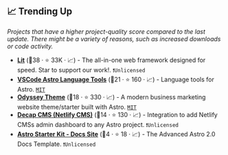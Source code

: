 ## 📈 Trending Up

_Projects that have a higher project-quality score compared to the last update. There might be a variety of reasons, such as increased downloads or code activity._

- <b><a href="https://github.com/withastro/astro">Lit</a></b> (🥈38 ·  ⭐ 33K · 📈) - The all-in-one web framework designed for speed. Star to support our work!. <code>❗Unlicensed</code>
- <b><a href="https://github.com/withastro/language-tools">VSCode Astro Language Tools</a></b> (🥇21 ·  ⭐ 160 · 📈) - Language tools for Astro. <code><a href="http://bit.ly/34MBwT8">MIT</a></code>
- <b><a href="https://github.com/littlesticks/odyssey-theme">Odyssey Theme</a></b> (🥈18 ·  ⭐ 330 · 📈) - A modern business marketing website theme/starter built with Astro. <code><a href="http://bit.ly/34MBwT8">MIT</a></code>
- <b><a href="https://github.com/delucis/astro-netlify-cms">Decap CMS (Netlify CMS)</a></b> (🥉14 ·  ⭐ 130 · 📈) - Integration to add Netlify CMSs admin dashboard to any Astro project. <code>❗Unlicensed</code>
- <b><a href="https://github.com/advanced-astro/astro-docs-template">Astro Starter Kit - Docs Site</a></b> (🥉4 ·  ⭐ 18 · 📈) - The Advanced Astro 2.0 Docs Template. <code>❗Unlicensed</code>

